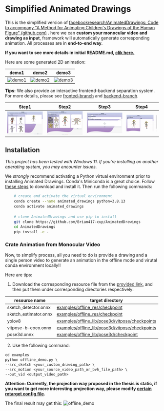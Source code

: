 # Simplified Animated Drawings

This is the simplified version
of [facebookresearch/AnimatedDrawings: Code to accompany "A Method for Animating Children's Drawings of the Human Figure" (github.com)](https://github.com/facebookresearch/AnimatedDrawings)
. here we can **custom your monocular video and drawing as input**, framework will automatically generate corresponding
animation. All processes are in **end-to-end way**.

**If you want to see more details in initial README.md, [clik here.](OFFICIAL_README.md)**

Here are some generated 2D animation:

|  demo1             |         demo2        |      demo3     |  
| -------------------| -------------------- |----------------|
|  ![demo1](media/offline_combine_demo_1.gif)    |   ![demo2](media/offline_combine_demo_2.gif)                |  ![demo3](media/offline_combine_demo_3.gif) |  

**Tips:**
We also provide an interactive frontend-backend separation system. For more details, please see [fronted-branch](https://github.com/Brian417-cup/AnimatedDrawings/tree/client_pr) and [backend-branch](https://github.com/Brian417-cup/AnimatedDrawings/tree/server_pr).

|  Step1             |         Step2        |      Step3     |        Step4     |  
| -------------------| -------------------- |----------------|----------------|
|  ![step1](media/system/1.png)    |   ![step2](media/system/2.png)                |  ![step3](media/system/3.png) |  ![step4](media/system/4.gif)  |

## Installation

*This project has been tested with Windows 11. If you're installing on another operating
system, you may encounter issues.*

We *strongly* recommend activating a Python virtual environment prior to installing Animated Drawings. Conda's Miniconda
is a great choice. Follow [these steps](https://conda.io/projects/conda/en/stable/user-guide/install/index.html) to
download and install it. Then run the following commands:

````bash
    # create and activate the virtual environment
    conda create --name animated_drawings python=3.8.13
    conda activate animated_drawings

    # clone AnimatedDrawings and use pip to install
    git clone https://github.com/Brian417-cup/AnimatedDrawings
    cd AnimatedDrawings
    pip install -e .
````

### Crate Animation from Monocular Video

Now, to simplify process, all you need to do is provide a drawing and a single person video to generate an animation in
the offline mode and virutal conda environment locally!!

Here are tips:

1. Download the corresponding resource file from
   the [provided link](https://drive.google.com/drive/folders/17rBGjufhzAhM_qNjnsenBFTngk_YgXYR?usp=drive_link), and
   then put them under corresponding directories respectively:

| resource name              |                     target directory                |
| -------------------------- | ---------------------------------------------------- |
| sketch_detector.onnx       | [examples/offline_res/checkpoint](examples/offline_res/checkpoint)  |
| sketch_estimator.onnx      | [examples/offline_res/checkpoint](examples/offline_res/checkpoint)  |
| yolov8                     | [examples/offline_lib/pose3d/vitpose/checkpoints](examples/offline_lib/pose3d/vitpose/checkpoints) |
| vitpose-b-coco.onnx        | [examples/offline_lib/pose3d/vitpose/checkpoints](examples/offline_lib/pose3d/vitpose/checkpoints) |
| pose3d.onnx                | [examples/offline_lib/pose3d/checkpoint](examples/offline_lib/pose3d/checkpoint) |

2. Use the following command:

```shell
cd examples
python offline_demo.py \
--src_sketch <your_custom_drawing_path> \
--src_motion <your_source_video_path_or_bvh_file_path> \
--out_vid <output_video_path>
```

**Attention: Currently, the projection way proposed in the thesis is static, if you want to get more interesting
projection way, please modify [certain retarget config file](examples/offline_lib/retarget/h36m_retarget_base.yaml).**

The final result may get this:
![offline_demo](media/offline_demo.gif)